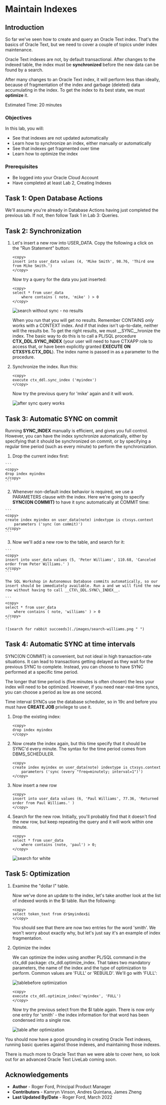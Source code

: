 # Maintain Indexes

## Introduction

So far we've seen how to create and query an Oracle Text index. That's the basics of Oracle Text, but we need to cover a couple of topics under index maintenance.

Oracle Text indexes are not, by default transactional. After changes to the indexed table, the index must be **synchronized** before the new data can be found by a search.

After many changes to an Oracle Text index, it will perform less than ideally, because of fragmentation of the index and garbage (deleted) data accumulating in the index. To get the index to its best state, we must **optimize** it.

Estimated Time: 20 minutes

### Objectives

In this lab, you will:

* See that indexes are not updated automatically
* Learn how to synchronize an index, either manually or automatically
* See that indexes get fragmented over time
* Learn how to optimize the index

### Prerequisites

* Be logged into your Oracle Cloud Account
* Have completed at least Lab 2, Creating Indexes

## Task 1: Open Database Actions

We'll assume you're already in Database Actions having just completed the previous lab. If not, then follow Task 1 in Lab 3: Queries.

## Task 2: Synchronization

1.  Let's insert a new row into USER_DATA. Copy the following a click on the "Run Statement" button:

    ```
    <copy>
    insert into user_data values (4, 'Mike Smith', 98.76, 'Third one from Mike Smith.')
    </copy>
    ```

    Now try a query for the data you just inserted:

    ```
    <copy>
    select * from user_data
        where contains ( note, 'mike' ) > 0
    </copy>
    ```
    ![search without sync - no results](./images/search-nosync.png " ")

    When you run that you will get no results. Remember CONTAINS *only* works with a CONTEXT index. And if that index isn't up-to-date, neither will the results be. To get the right results, we must __SYNC__hronize the index. The basic way to do this is to call a PL/SQL procedure __CTX\_DDL.SYNC\_INDEX__ (your user will need to have CTXAPP role to access that, or have been explicitly granted __EXECUTE ON CTXSYS.CTX\_DDL__). The index name is passed in as a parameter to the procedure.

 2. Synchronize the index. Run this:

    ```
    <copy>
    execute ctx_ddl.sync_index ('myindex')
    </copy>
    ```

    Now try the previous query for 'mike' again and it will work.

    ![after sync query works](./images/after-sync.png " ")

## Task 3: Automatic SYNC on commit

Running __SYNC\_INDEX__ manually is efficient, and gives you full control. However, you can have the index synchronize automatically, either by specifying that it should be synchronized on commit, or by specifying a regular time period (such as every minute) to perform the synchronization.

1.    Drop the current index first:

    ```
    <copy>
    drop index myindex
    </copy>
    ```

2.    Whenever non-default index behavior is required, we use a PARAMETERS clause with the index. Here we're going to specify __SYNC(ON COMMIT)__ to have it sync automatically at COMMIT time:

    ```
    <copy>
    create index myindex on user_data(note) indextype is ctxsys.context
        parameters ('sync (on commit)')
    </copy>
    ```

3.    Now we'll add a new row to the table, and search for it:

    ```
    <copy>
    insert into user_data values (5, 'Peter Williams', 110.68, 'Canceled order from Peter Williams.' )
    </copy>
    ```

    The SQL Workshop in Autonomous Database commits automatically, so our insert should be immediately available. Run a and we will find the new row without having to call __CTX\_DDL.SYNC\_INDEX__.

    ```
    <copy>
    select * from user_data 
        where contains ( note, 'williams' ) > 0
    </copy>
    ```

    ![search for rabbit succeeds](./images/search-williams.png " ")

## Task 4: Automatic SYNC at time intervals

SYNC(ON COMMIT) is convenient, but not ideal in high transaction-rate situations. It can lead to transactions getting delayed as they wait for the previous SYNC to complete. Instead, you can choose to have SYNC performed at a specific time period.

The longer that time period is (five minutes is often chosen) the less your index will need to be optimized. However, if you need near-real-time syncs, you can choose a period as low as one second.

Time interval SYNCs use the database scheduler, so in 19c and before you must have __CREATE JOB__ privilege to use it.

1.  Drop the existing index:

    ```
    <copy>
    drop index myindex
    </copy>
    ```

2.  Now create the index again, but this time specify that it should be SYNC'd every minute. The syntax for the time period comes from DBMS\_SCHEDULER.

    ```
    <copy>
    create index myindex on user_data(note) indextype is ctxsys.context
        parameters ('sync (every "freq=minutely; interval=1")')
    </copy>
    ```

3.  Now insert a new row

    ```
    <copy>
    insert into user_data values (6, 'Paul Williams', 77.36, 'Returned order from Paul Williams.' )
    </copy>
    ```

4.  Search for the new row. Initially, you'll probably find that it doesn't find the new row, but keep repeating the query and it will work 
    within one minute.

    ```
    <copy>
    select * from user_data 
        where contains (note, 'paul') > 0;
    </copy>
    ```
    ![search for white](./images/search-paul.png " ")

## Task 5: Optimization

1.  Examine the "dollar I" table.

    Now we've done an update to the index, let's take another look at the list of indexed words in the $I table. Run the following:

    ```
    <copy>
    select token_text from dr$myindex$i
    </copy>
    ```

    You should see that there are now two entries for the word 'smith'. We won't worry about exactly why, but let's just say it's an example of index fragmentation. 
    
    
2.  Optimize the index

    We can optimize the index using another PL/SQL command in the ctx_ddl package: ctx\_ddl.optimize\_index. That takes two mandatory parameters, the name of the index and the type of optimization to perform. Common values are 'FULL' or 'REBUILD'. We'll go with 'FULL':

    ![tablebefore optimization](./images/before-optimize.png " ")

    ```
    <copy>
    execute ctx_ddl.optimize_index('myindex', 'FULL')
    </copy>
    ```

    Now try the previous select from the $I table again. There is now only one entry for 'smith' - the index information for that word has been condensed into a single row.

    ![table after optimization](./images/after-optimize.png " ")

You should now have a good grounding in creating Oracle Text indexes, running basic queries against those indexes, and maintaining those indexes.

There is much more to Oracle Text than we were able to cover here, so look out for an advanced Oracle Text LiveLab coming soon.

## Acknowledgements

- **Author** - Roger Ford, Principal Product Manager
- **Contributors** - Kamryn Vinson, Andres Quintana, James Zheng
- **Last Updated By/Date** - Roger Ford, March 2022
